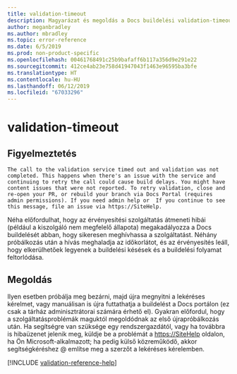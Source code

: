 ```yaml
---
title: validation-timeout
description: Magyarázat és megoldás a Docs buildelési validation-timeout (ellenőrzés-időtúllépés) problémájára
author: meganbradley
ms.author: mbradley
ms.topic: error-reference
ms.date: 6/5/2019
ms.prod: non-product-specific
ms.openlocfilehash: 00461768491c25b9bafaff6b117a356d9e291e22
ms.sourcegitcommit: 412ce4ab23e758d41947043f1463e96595ba3bfe
ms.translationtype: HT
ms.contentlocale: hu-HU
ms.lasthandoff: 06/12/2019
ms.locfileid: "67033296"
---
```

# <a name="validation-timeout"></a>validation-timeout

## <a name="warning"></a>Figyelmeztetés

`The call to the validation service timed out and validation was not completed. This happens when there's an issue with the service and continuing to retry the call could cause build delays. You might have content issues that were not reported. To retry validation, close and re-open your PR, or rebuild your branch via Docs Portal (requires admin permissions). If you need admin help or  If you continue to see this message, file an issue via https://SiteHelp.`

Néha előfordulhat, hogy az érvényesítési szolgáltatás átmeneti hibái (például a kiszolgáló nem megfelelő állapota) megakadályozza a Docs buildelését abban, hogy sikeresen meghívhassa a szolgáltatást. Néhány próbálkozás után a hívás meghaladja az időkorlátot, és az érvényesítés leáll, hogy elkerülhetőek legyenek a buildelési késések és a buildelési folyamat feltorlódása.

## <a name="resolution"></a>Megoldás

Ilyen esetben próbálja meg bezárni, majd újra megnyitni a lekéréses kérelmet, vagy manuálisan is újra futtathatja a buildelést a Docs portálon (ez csak a tárház adminisztrátorai számára érhető el). Gyakran előfordul, hogy a szolgáltatásproblémák maguktól megoldódnak az első újrapróbálkozás után. Ha segítségre van szüksége egy rendszergazdától, vagy ha továbbra is hibaüzenet jelenik meg, küldje be a problémát a [https://SiteHelp](https://SiteHelp) oldalon, ha Ön Microsoft-alkalmazott; ha pedig külső közreműködő, akkor segítségkéréshez @ említse meg a szerzőt a lekéréses kérelemben.

<!--make sure to add this file to your includes folder and verify the path-->
[!INCLUDE [validation-reference-help](includes/validation-reference-help.md)]
